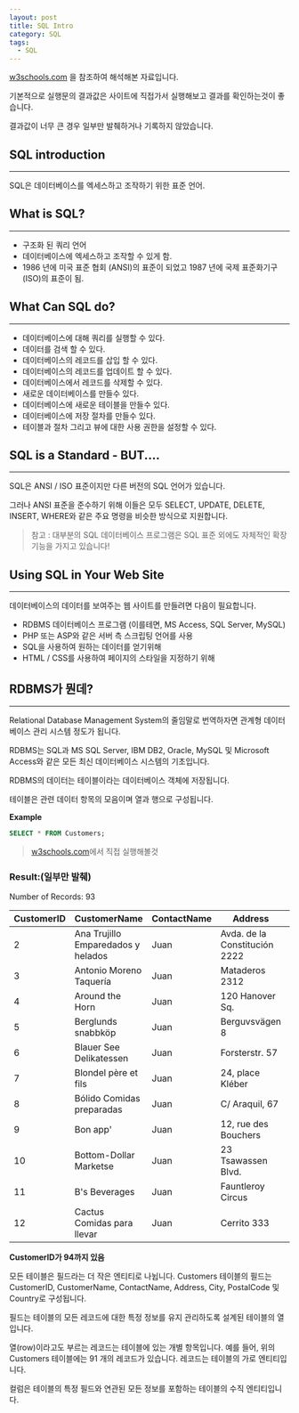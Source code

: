 ```yaml
---
layout: post
title: SQL Intro
category: SQL
tags:
  - SQL
---
```




[w3schools.com](www.w3schools.com/sql) 을 참조하여 해석해본 자료입니다.

기본적으로 실행문의 결과값은 사이트에 직접가서 실행해보고 결과를 확인하는것이 좋습니다.

결과값이 너무 큰 경우 일부만 발췌하거나 기록하지 않았습니다.






## SQL introduction

---



SQL은 데이터베이스를 엑세스하고 조작하기 위한 표준 언어.







## What is SQL?

---



- 구조화 된 쿼리 언어
- 데이터베이스에 엑세스하고 조작할 수 있게 함.
- 1986 년에 미국 표준 협회 (ANSI)의 표준이 되었고 1987 년에 국제 표준화기구 (ISO)의 표준이 됨.







## What Can SQL do?

---



- 데이터베이스에 대해 쿼리를 실행할 수 있다.
- 데이터를 검색 할 수 있다.
- 데이터베이스의 레코드를 삽입 할 수 있다.
- 데이터베이스의 레코드를 업데이트 할 수 있다.
- 데이터베이스에서 레코드를 삭제할 수 있다.
- 새로운 데이터베이스를 만들수 있다.
- 데이터베이스에 새로운 테이블을 만들수 있다.
- 데이터베이스에 저장 절차를 만들수 있다.
- 테이블과 절차 그리고 뷰에 대한 사용 권한을 설정할 수 있다.







## SQL is a Standard - BUT....

---



SQL은 ANSI / ISO 표준이지만 다른 버전의 SQL 언어가 있습니다.

그러나 ANSI 표준을 준수하기 위해 이들은 모두 SELECT, UPDATE, DELETE, INSERT, WHERE와 같은 주요 명령을 비슷한 방식으로 지원합니다.



> 참고 : 대부분의 SQL 데이터베이스 프로그램은 SQL 표준 외에도 자체적인 확장 기능을 가지고 있습니다!







## Using SQL in Your Web Site

---





데이터베이스의 데이터를 보여주는 웹 사이트를 만들려면 다음이 필요합니다.

- RDBMS 데이터베이스 프로그램 (이를테면, MS Access, SQL Server, MySQL)
- PHP 또는 ASP와 같은 서버 측 스크립팅 언어를 사용
- SQL을 사용하여 원하는 데이터를 얻기위해
- HTML / CSS를 사용하여 페이지의 스타일을 지정하기 위해







## RDBMS가 뭔데?

---



Relational Database Management System의 줄임말로 번역하자면 관계형 데이터베이스 관리 시스템 정도가 됩니다.



RDBMS는 SQL과 MS SQL Server, IBM DB2, Oracle, MySQL 및 Microsoft Access와 같은 모든 최신 데이터베이스 시스템의 기초입니다.

RDBMS의 데이터는 테이블이라는 데이터베이스 객체에 저장됩니다.

테이블은 관련 데이터 항목의 모음이며 열과 행으로 구성됩니다.





**Example**

```sql
SELECT * FROM Customers;
```

> [w3schools.com](www.w3schools.com/sql)에서 직접 실행해볼것



### Result:(일부만 발췌)

Number of Records: 93

| CustomerID | CustomerName                       | ContactName | Address                       | City         | PostalCode | Country   |
| ---------- | ---------------------------------- | ----------- | ----------------------------- | ------------ | ---------- | --------- |
| 2          | Ana Trujillo Emparedados y helados | Juan        | Avda. de la Constitución 2222 | México D.F.  | 05021      | Mexico    |
| 3          | Antonio Moreno Taquería            | Juan        | Mataderos 2312                | México D.F.  | 05023      | Mexico    |
| 4          | Around the Horn                    | Juan        | 120 Hanover Sq.               | London       | WA1 1DP    | UK        |
| 5          | Berglunds snabbköp                 | Juan        | Berguvsvägen 8                | Luleå        | S-958 22   | Sweden    |
| 6          | Blauer See Delikatessen            | Juan        | Forsterstr. 57                | Mannheim     | 68306      | Germany   |
| 7          | Blondel père et fils               | Juan        | 24, place Kléber              | Strasbourg   | 67000      | France    |
| 8          | Bólido Comidas preparadas          | Juan        | C/ Araquil, 67                | Madrid       | 28023      | Spain     |
| 9          | Bon app'                           | Juan        | 12, rue des Bouchers          | Marseille    | 13008      | France    |
| 10         | Bottom-Dollar Marketse             | Juan        | 23 Tsawassen Blvd.            | Tsawassen    | T2F 8M4    | Canada    |
| 11         | B's Beverages                      | Juan        | Fauntleroy Circus             | London       | EC2 5NT    | UK        |
| 12         | Cactus Comidas para llevar         | Juan        | Cerrito 333                   | Buenos Aires | 1010       | Argentina |

**CustomerID가 94까지 있음**





모든 테이블은 필드라는 더 작은 엔티티로 나뉩니다. Customers 테이블의 필드는 CustomerID, CustomerName, ContactName, Address, City, PostalCode 및 Country로 구성됩니다.

필드는 테이블의 모든 레코드에 대한 특정 정보를 유지 관리하도록 설계된 테이블의 열입니다.

열(row)이라고도 부르는 레코드는 테이블에 있는 개별 항목입니다. 예를 들어, 위의 Customers 테이블에는 91 개의 레코드가 있습니다. 레코드는 테이블의 가로 엔티티입니다.

컬럼은 테이블의 특정 필드와 연관된 모든 정보를 포함하는 테이블의 수직 엔티티입니다.
